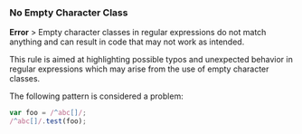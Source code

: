 ### No Empty Character Class
**Error** > Empty character classes in regular expressions do not match anything and can result in code that may not work as intended.

This rule is aimed at highlighting possible typos and unexpected behavior in regular expressions which may arise from the use of empty character classes.

The following pattern is considered a problem:

```javascript
var foo = /^abc[]/;
/^abc[]/.test(foo);
```